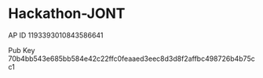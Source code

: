 # Hackathon-JONT

AP ID
1193393010843586641

Pub Key
70b4bb543e685bb584e42c22ffc0feaaed3eec8d3d8f2affbc498726b4b75cc1
